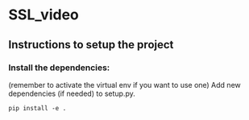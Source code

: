 # SSL_video

## Instructions to setup the project

### Install the dependencies:
(remember to activate the virtual env if you want to use one)
Add new dependencies (if needed) to setup.py.

`pip install -e .`